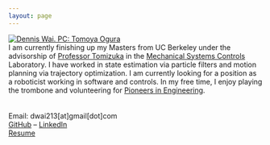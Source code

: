 ```yaml
---
layout: page
---
```


<div class="container-fluid">
<div class="row">
    <div class="col-md-5">
        <a href="{{ site.baseurl }}/static/about/profile.jpg" data-lightbox="whee" data-title="Dennis Wai in front of Kinkakuji. PC: Tomoya Ogura"><img src="{{ site.baseurl }}/static/about/profile_sm.jpg" alt="Dennis Wai. PC: Tomoya Ogura" /></a>
    </div>
    <div class="col-md-7">
        <div id="content">
        I am currently finishing up my Masters from UC Berkeley under the advisorship of <a href="http://msc.berkeley.edu/people/tomizuka.html">Professor Tomizuka</a> in the <a href="http://msc.berkeley.edu/">Mechanical Systems Controls</a> Laboratory. I have worked in state estimation via particle filters and motion planning via trajectory optimization. I am currently looking for a position as a roboticist working in software and controls. In my free time, I enjoy playing the trombone and volunteering for <a href="https://pioneers.berkeley.edu">Pioneers in Engineering</a>.
        <br><br>
        <br>
        Email: dwai213[at]gmail[dot]com <br>
        <a href="https://github.com/dwai213/" target="_blank">GitHub</a> &ndash;
        <a href="https://www.linkedin.com/in/dennis-wai-97623330" target="_blank">LinkedIn</a><br/>
        <a href="{{ site.baseurl }}/resume/">Resume</a>
        </div>
    </div>
</div>
</div>
